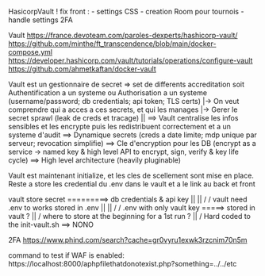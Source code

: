 HasicorpVault !
fix front :
	- settings CSS
	- creation Room pour tournois
	- handle settings
2FA

Vault
https://france.devoteam.com/paroles-dexperts/hashicorp-vault/
https://github.com/minthe/ft_transcendence/blob/main/docker-compose.yml
https://developer.hashicorp.com/vault/tutorials/operations/configure-vault
https://github.com/ahmetkaftan/docker-vault

Vault est un gestionnaire de secret => set de differents accreditation soit Authentification a un systeme ou Authorisation a un systeme (username/password; db credentials; api token; TLS certs)
|-> On veut comprendre qui a acces a ces secrets, et qui les manages
|-> Gerer le secret sprawl (leak de creds et tracage)
||
==> Vault centralise les infos sensibles et les encrypte puis les redistribuent correctement et a un systeme d'audit
==> Dynamique secrets (creds a date limite; mdp unique par serveur; revocation simplifie)
==> Cle d'encryption pour les DB (encrypt as a service -> named key & high level API to encrypt, sign, verify & key life cycle)
==> High level architecture (heavily pluginable)

Vault est maintenant initialize, et les cles de scellement sont mise en place. Reste a store les credential du .env dans le vault et a le link au back et front

vault store secret =========> db credentials & api key
	||								||
	\/								\/
vault need .env to works	stored in .env
	||								||
	\/								\/
.env with only vault key =====> stored in vault ?
									||
									\/
								where to store at the beginning
								for a 1st run ?
									||
									\/
								Hard coded to the init-vault.sh ==> NONO
	

2FA
https://www.phind.com/search?cache=gr0vyru1exwk3rzcnim70n5m


command to test if WAF is enabled:
https://localhost:8000/aphpfilethatdonotexist.php?something=../../etc